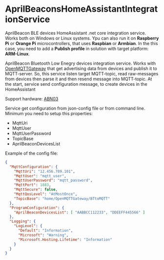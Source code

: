 # AprilBeaconsHomeAssistantIntegrationService
AprilBeacon BLE devices HomeAssistant .net core integration service. Works both on Windows or Linux systems. Ypu can also run it on **Raspberry Pi** or **Orange Pi** microcontrollers, that uses **Raspbian** or **Armbian**. In the this case, you need to add a **Publish profile** in solution with target platform: **ARM-Linux**.

AprilBeacon Bluetooth Low Enegry devices integration service.
Works with [OpenMQTTGateway](https://docs.openmqttgateway.com/) that get advertising data from devices and publish it to MQTT-server.
So, this service listen target MQTT-topic, read raw-messages from devices then parse it and then resend message into MQTT-topic.
At the start, service send configuration message, to create devices in the HomeAssistant

Support hardware:
[ABN03](https://wiki.aprbrother.com/en/ABSensor.html#absensor-n03)

Service get configuration from json-config file or from command line.
Minimum you need to setup this properties:
* MqttUri
* MqttUser
* MqttUserPassword
* TopicBase
* AprilBeaconDevicesList

Example of the config file:
```json
{
  "MqttConfiguration": {
    "MqttUri": "12.456.789.101",
    "MqttUser": "mqtt_user",
    "MqttUserPassword": "mqtt_password",
    "MqttPort": 1883,
    "MqttSecure": false,
    "MqttQosLevel": "AtMostOnce",
    "TopicBase": "home/OpenMQTTGateway/BTtoMQTT"
  },
  "ProgramConfiguration": {
    "AprilBeaconDevicesList": [ "AABBCC112233", "DDEEFF445566" ]
  },
  "Logging": {
    "LogLevel": {
      "Default": "Information",
      "Microsoft": "Warning",
      "Microsoft.Hosting.Lifetime": "Information"
    }
  }
}
```
